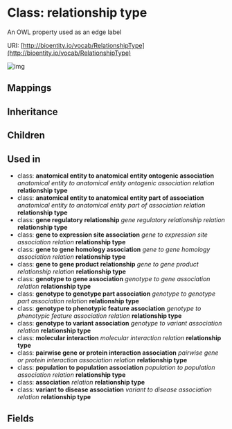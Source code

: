 # Class: relationship type


An OWL property used as an edge label

URI: [http://bioentity.io/vocab/RelationshipType](http://bioentity.io/vocab/RelationshipType)

![img](http://yuml.me/diagram/nofunky;dir:TB/class/\[AnatomicalEntityToAnatomicalEntityOntogenicAssociation]-%20relation(i)>\[RelationshipType],%20\[AnatomicalEntityToAnatomicalEntityPartOfAssociation]-%20relation(i)>\[RelationshipType],%20\[GeneRegulatoryRelationship]-%20relation(i)>\[RelationshipType],%20\[GeneToExpressionSiteAssociation]-%20relation(i)>\[RelationshipType],%20\[GeneToGeneHomologyAssociation]-%20relation(i)>\[RelationshipType],%20\[GeneToGeneProductRelationship]-%20relation(i)>\[RelationshipType],%20\[GenotypeToGeneAssociation]-%20relation(i)>\[RelationshipType],%20\[GenotypeToGenotypePartAssociation]-%20relation(i)>\[RelationshipType],%20\[GenotypeToPhenotypicFeatureAssociation]-%20relation(i)>\[RelationshipType],%20\[GenotypeToVariantAssociation]-%20relation(i)>\[RelationshipType],%20\[MolecularInteraction]-%20relation(i)>\[RelationshipType],%20\[PairwiseGeneOrProteinInteractionAssociation]-%20relation(i)>\[RelationshipType],%20\[PopulationToPopulationAssociation]-%20relation(i)>\[RelationshipType],%20\[Association]-%20relation(i)>\[RelationshipType],%20\[VariantToDiseaseAssociation]-%20relation(i)>\[RelationshipType])
## Mappings

## Inheritance

## Children

## Used in

 *  class: **anatomical entity to anatomical entity ontogenic association** *anatomical entity to anatomical entity ontogenic association relation* **relationship type**
 *  class: **anatomical entity to anatomical entity part of association** *anatomical entity to anatomical entity part of association relation* **relationship type**
 *  class: **gene regulatory relationship** *gene regulatory relationship relation* **relationship type**
 *  class: **gene to expression site association** *gene to expression site association relation* **relationship type**
 *  class: **gene to gene homology association** *gene to gene homology association relation* **relationship type**
 *  class: **gene to gene product relationship** *gene to gene product relationship relation* **relationship type**
 *  class: **genotype to gene association** *genotype to gene association relation* **relationship type**
 *  class: **genotype to genotype part association** *genotype to genotype part association relation* **relationship type**
 *  class: **genotype to phenotypic feature association** *genotype to phenotypic feature association relation* **relationship type**
 *  class: **genotype to variant association** *genotype to variant association relation* **relationship type**
 *  class: **molecular interaction** *molecular interaction relation* **relationship type**
 *  class: **pairwise gene or protein interaction association** *pairwise gene or protein interaction association relation* **relationship type**
 *  class: **population to population association** *population to population association relation* **relationship type**
 *  class: **association** *relation* **relationship type**
 *  class: **variant to disease association** *variant to disease association relation* **relationship type**
## Fields


